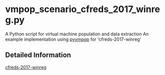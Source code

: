 # vmpop_scenario_cfreds_2017_winreg.py

A Python script for virtual machine population and data extraction
An example implementation using [pyvmpop](https://github.com/jungheum/pyvmpop) for 'cfreds-2017-winreg'

    
## Detailed Information

[cfreds-2017-winreg](https://github.com/jungheum/pyvmpop/example/cfreds-2017-winreg)

